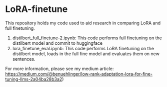 # LoRA-finetune
This repository holds my code used to aid research in comparing LoRA and full finetuning.

1. distilbert_full_finetune-2.ipynb: This code performs full finetuning on the distilbert model and commit to huggingface
3. lora_finetune_eval.ipynb: This code performs LoRA finetuning on the distilbert model, loads in the full fine model and evaluates them on new sentences. 

For more information, please see my medium article: https://medium.com/@benuehlinger/low-rank-adaptation-lora-for-fine-tuning-llms-2a04ba28b3a2)
